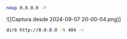 ```bash
nmap 0.0.0.0 -F
```

![[Captura desde 2024-09-07 20-00-04.png]]

```bash
dirb http://0.0.0.0 -N 404 -r
```

